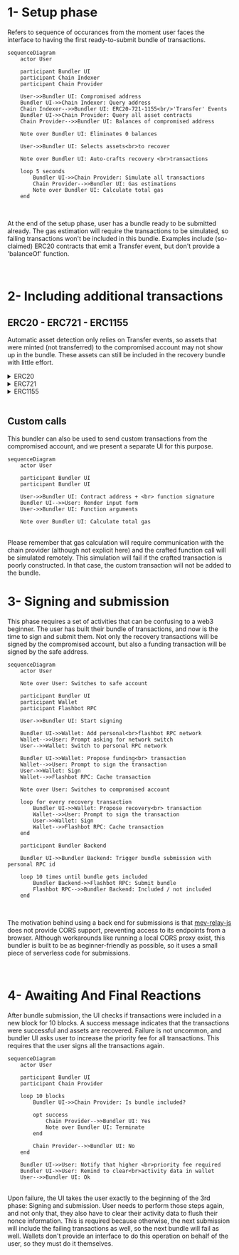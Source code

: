 # 1- Setup phase

Refers to sequence of occurances from the moment user faces the interface to having the first ready-to-submit bundle of transactions.

```mermaid
sequenceDiagram
    actor User

    participant Bundler UI
    participant Chain Indexer
	participant Chain Provider

	User->>Bundler UI: Compromised address
	Bundler UI->>Chain Indexer: Query address
	Chain Indexer-->>Bundler UI: ERC20-721-1155<br/>'Transfer' Events
	Bundler UI->>Chain Provider: Query all asset contracts
	Chain Provider-->>Bundler UI: Balances of compromised address

	Note over Bundler UI: Eliminates 0 balances

	User->>Bundler UI: Selects assets<br>to recover

	Note over Bundler UI: Auto-crafts recovery <br>transactions

	loop 5 seconds
		Bundler UI->>Chain Provider: Simulate all transactions
		Chain Provider-->>Bundler UI: Gas estimations
		Note over Bundler UI: Calculate total gas
	end
```

<br>

At the end of the setup phase, user has a bundle ready to be submitted already. The gas estimation will require the transactions to be simulated, so failing transactions won't be included in this bundle. Examples include (so-claimed) ERC20 contracts that emit a Transfer event, but don't provide a 'balanceOf' function.

<br>

# 2- Including additional transactions

## ERC20 - ERC721 - ERC1155

Automatic asset detection only relies on Transfer events, so assets that were minted (not transferred) to the compromised account may not show up in the bundle. These assets can still be included in the recovery bundle with little effort.

<details>
<summary> ERC20 </summary>

```mermaid
sequenceDiagram
    actor User

    participant Bundler UI
	participant ERC20 Contract

	User->>Bundler UI: ERC20 address
	Bundler UI->>ERC20 Contract: Query balance of<br>compromised account
	ERC20 Contract-->>Bundler UI: &nbsp

	opt balance = 0
		Note over Bundler UI: Don't include transaction
	end

	opt balance > 0
		Note over Bundler UI: Craft recovery transaction
	end

	Note over Bundler UI: Calculate total gas

```

</details>

<details>
<summary> ERC721 </summary>

```mermaid
sequenceDiagram
    actor User

    participant Bundler UI
	participant ERC721 Contract

	User->>Bundler UI: ERC721 address + <br>claimed token id
	Bundler UI->>ERC721 Contract: Query ownership of token
	ERC721 Contract-->>Bundler UI: &nbsp

	opt not asset owner
		Note over Bundler UI: Don't include transaction
	end

	opt asset owner
		Note over Bundler UI: Craft recovery transaction
	end

	Note over Bundler UI: Calculate total gas
```

</details>

<details>
<summary> ERC1155 </summary>

```mermaid
sequenceDiagram
    actor User

    participant Bundler UI
	participant ERC1155 Contract

	User->>Bundler UI: ERC1155 address + <br> multiple token ids
	Bundler UI->>ERC1155 Contract: Query balances
	ERC1155 Contract-->>Bundler UI: &nbsp

	loop per tokenId
		opt balance = 0
			Note over Bundler UI: Don't include transaction
		end

		opt balance > 0
			Note over Bundler UI: Craft recovery transaction
		end
	end

	Note over Bundler UI: Calculate total gas

```

</details>

<br>

## Custom calls

This bundler can also be used to send custom transactions from the compromised account, and we present a separate UI for this purpose.

```mermaid
sequenceDiagram
    actor User

    participant Bundler UI
	participant Bundler UI

	User->>Bundler UI: Contract address + <br> function signature
	Bundler UI-->>User: Render input form
	User->>Bundler UI: Function arguments

	Note over Bundler UI: Calculate total gas

```

<br>
Please remember that gas calculation will require communication with the chain provider (although not explicit here) and the crafted function call will be simulated remotely. This simulation will fail if the crafted transaction is poorly constructed. In that case, the custom transaction will not be added to the bundle.

<br>

# 3- Signing and submission

This phase requires a set of activities that can be confusing to a web3 beginner. The user has built their bundle of transactions, and now is the time to sign and submit them. Not only the recovery transactions will be signed by the compromised account, but also a funding transaction will be signed by the safe address.

```mermaid
sequenceDiagram
    actor User

	Note over User: Switches to safe account

    participant Bundler UI
	participant Wallet
	participant Flashbot RPC

	User->>Bundler UI: Start signing

	Bundler UI->>Wallet: Add personal<br>flashbot RPC network
	Wallet-->>User: Prompt asking for network switch
	User-->>Wallet: Switch to personal RPC network

	Bundler UI->>Wallet: Propose funding<br> transaction
	Wallet-->>User: Prompt to sign the transaction
	User->>Wallet: Sign
	Wallet-->>Flashbot RPC: Cache transaction

	Note over User: Switches to compromised account

	loop for every recovery transaction
		Bundler UI->>Wallet: Propose recovery<br> transaction
		Wallet-->>User: Prompt to sign the transaction
		User->>Wallet: Sign
		Wallet-->>Flashbot RPC: Cache transaction
    end

	participant Bundler Backend

	Bundler UI->>Bundler Backend: Trigger bundle submission with personal RPC id

	loop 10 times until bundle gets included
		Bundler Backend->>Flashbot RPC: Submit bundle
		Flashbot RPC-->>Bundler Backend: Included / not included
	end

```

<br>

The motivation behind using a back end for submissions is that [mev-relay-js](https://github.com/flashbots/mev-relay-js) does not provide CORS support, preventing access to its endpoints from a browser. Although workarounds like running a local CORS proxy exist, this bundler is built to be as beginner-friendly as possible, so it uses a small piece of serverless code for submissions.

<br>

# 4- Awaiting And Final Reactions

After bundle submission, the UI checks if transactions were included in a new block for 10 blocks. A success message indicates that the transactions were successful and assets are recovered. Failure is not uncommon, and bundler UI asks user to increase the priority fee for all transactions. This requires that the user signs all the transactions again.

```mermaid
sequenceDiagram
    actor User

    participant Bundler UI
	participant Chain Provider

	loop 10 blocks
		Bundler UI->>Chain Provider: Is bundle included?

		opt success
			Chain Provider-->>Bundler UI: Yes
			Note over Bundler UI: Terminate
		end

		Chain Provider-->>Bundler UI: No
	end

	Bundler UI->>User: Notify that higher <br>priority fee required
	Bundler UI->>User: Remind to clear<br>activity data in wallet
	User-->>Bundler UI: Ok
```

<br>
Upon failure, the UI takes the user exactly to the beginning of the 3rd phase: Signing and submission. User needs to perform those steps again, and not only that, they also have to clear their activity data to flush their nonce information. This is required because otherwise, the next submission will include the failing transactions as well, so the next bundle will fail as well. Wallets don't provide an interface to do this operation on behalf of the user, so they must do it themselves.

